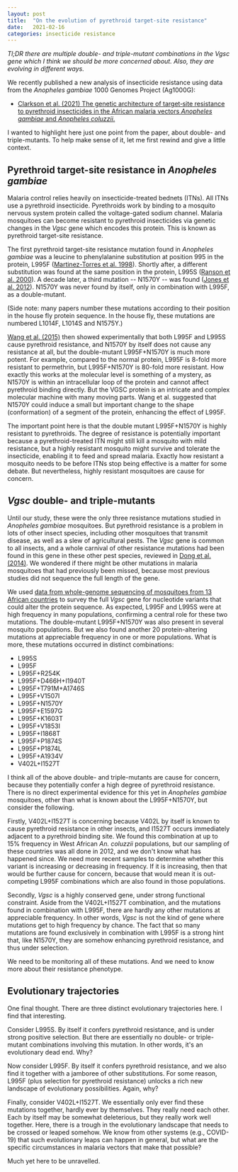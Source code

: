 ```yaml
---
layout: post
title:  "On the evolution of pyrethroid target-site resistance"
date:   2021-02-16
categories: insecticide resistance
---
```


*Tl;DR there are multiple double- and triple-mutant combinations in
the Vgsc gene which I think we should be more concerned about. Also,
they are evolving in different ways.*

We recently published a new analysis of insecticide resistance using
data from the *Anopheles gambiae* 1000 Genomes Project (Ag1000G):

* [Clarkson et al. (2021) The genetic architecture of target‐site
  resistance to pyrethroid insecticides in the African malaria vectors
  *Anopheles gambiae* and *Anopheles
  coluzzii*.](https://doi.org/10.1111/mec.15845)

I wanted to highlight here just one point from the paper, about
double- and triple-mutants. To help make sense of it, let me first
rewind and give a little context.


## Pyrethroid target-site resistance in *Anopheles gambiae*

Malaria control relies heavily on insecticide-treated bednets
(ITNs). All ITNs use a pyrethroid insecticide. Pyrethroids work by
binding to a mosquito nervous system protein called the voltage-gated
sodium channel. Malaria mosquitoes can become resistant to pyrethroid
insecticides via genetic changes in the *Vgsc* gene which encodes this
protein. This is known as pyrethroid target-site resistance.

The first pyrethroid target-site resistance mutation found in
*Anopheles gambiae* was a leucine to phenylalanine substitution at
position 995 in the protein, L995F ([Martinez-Torres et
al. 1998](https://pubmed.ncbi.nlm.nih.gov/9535162/)). Shortly after, a
different substitution was found at the same position in the protein,
L995S ([Ranson et
al. 2000](https://pubmed.ncbi.nlm.nih.gov/11029667/)). A decade later,
a third mutation -- N1570Y -- was found ([Jones et
al. 2012](https://doi.org/10.1073/pnas.1201475109)). N1570Y was never
found by itself, only in combination with L995F, as a double-mutant.

(Side note: many papers number these mutations according to their
position in the house fly protein sequence. In the house fly, these
mutations are numbered L1014F, L1014S and N1575Y.)

[Wang et
al. (2015)](https://www.ncbi.nlm.nih.gov/pmc/articles/PMC4352587/)
then showed experimentally that both L995F and L995S cause pyrethroid
resistance, and N1570Y by itself does not cause any resistance at all,
but the double-mutant L995F+N1570Y is much more potent. For example,
compared to the normal protein, L995F is 8-fold more resistant to
permethrin, but L995F+N1570Y is 80-fold more resistant. How exactly
this works at the molecular level is something of a mystery, as N1570Y
is within an intracellular loop of the protein and cannot affect
pyrethroid binding directly. But the VGSC protein is an intricate and
complex molecular machine with many moving parts. Wang et
al. suggested that N1570Y could induce a small but important change to
the shape (conformation) of a segment of the protein, enhancing the
effect of L995F.

The important point here is that the double mutant L995F+N1570Y is
highly resistant to pyrethroids. The degree of resistance is
potentially important because a pyrethroid-treated ITN might still
kill a mosquito with mild resistance, but a highly resistant mosquito
might survive and tolerate the insecticide, enabling it to feed and
spread malaria. Exactly how resistant a mosquito needs to be before
ITNs stop being effective is a matter for some debate. But
nevertheless, highly resistant mosquitoes are cause for concern.


## *Vgsc* double- and triple-mutants

Until our study, these were the only three resistance mutations
studied in *Anopheles gambiae* mosquitoes. But pyrethroid resistance
is a problem in lots of other insect species, including other
mosquitoes that transmit disease, as well as a slew of agricultural
pests. The *Vgsc* gene is common to all insects, and a whole carnival
of other resistance mutations had been found in this gene in these
other pest species, reviewed in [Dong et
al. (2014)](https://www.ncbi.nlm.nih.gov/pmc/articles/PMC4484874/). We
wondered if there might be other mutations in malaria mosquitoes that
had previously been missed, because most previous studies did not
sequence the full length of the gene.

We used [data from whole-genome sequencing of mosquitoes from 13
African countries](https://www.malariagen.net/resource/27) to survey
the full *Vgsc* gene for nucleotide variants that could alter the
protein sequence. As expected, L995F and L995S were at high frequency
in many populations, confirming a central role for these two
mutations. The double-mutant L995F+N1570Y was also present in several
mosquito populations. But we also found another 20 protein-altering
mutations at appreciable frequency in one or more populations. What is
more, these mutations occurred in distinct combinations:

* L995S
* L995F
* L995F+R254K
* L995F+D466H+I1940T
* L995F+T791M+A1746S
* L995F+V1507I
* L995F+N1570Y
* L995F+E1597G
* L995F+K1603T
* L995F+V1853I
* L995F+I1868T
* L995F+P1874S
* L995F+P1874L
* L995F+A1934V
* V402L+I1527T

I think all of the above double- and triple-mutants are cause for
concern, because they potentially confer a high degree of pyrethroid
resistance. There is no direct experimental evidence for this yet in
*Anopheles gambiae* mosquitoes, other than what is known about the
L995F+N1570Y, but consider the following.

Firstly, V402L+I1527T is concerning because V402L by itself is known
to cause pyrethroid resistance in other insects, and I1527T occurs
immediately adjacent to a pyrethroid binding site. We found this
combination at up to 15% frequency in West African *An. coluzzii*
populations, but our sampling of these countries was all done in 2012,
and we don't know what has happened since. We need more recent samples
to determine whether this variant is increasing or decreasing in
frequency. If it is increasing, then that would be further cause for
concern, because that would mean it is out-competing L995F
combinations which are also found in those populations.

Secondly, *Vgsc* is a highly conserved gene, under strong functional
constraint. Aside from the V402L+I1527T combination, and the mutations
found in combination with L995F, there are hardly any other mutations
at appreciable frequency. In other words, *Vgsc* is not the kind of
gene where mutations get to high frequency by chance. The fact that so
many mutations are found exclusively in combination with L995F is a
strong hint that, like N1570Y, they are somehow enhancing pyrethroid
resistance, and thus under selection.

We need to be monitoring all of these mutations. And we need to know
more about their resistance phenotype.


## Evolutionary trajectories

One final thought. There are three distinct evolutionary trajectories
here. I find that interesting.

Consider L995S. By itself it confers pyrethroid resistance, and is
under strong positive selection. But there are essentially no double-
or triple-mutant combinations involving this mutation. In other words,
it's an evolutionary dead end. Why?

Now consider L995F. By itself it confers pyrethroid resistance, and we
also find it together with a jamboree of other substitutions. For some
reason, L995F (plus selection for pyrethroid resistance) unlocks a
rich new landscape of evolutionary possibilities. Again, why?

Finally, consider V402L+I1527T. We essentially only ever find these
mutations together, hardly ever by themselves. They really need each
other. Each by itself may be somewhat deleterious, but they really
work well together. Here, there is a trough in the evolutionary
landscape that needs to be crossed or leaped somehow. We know from
other systems (e.g., COVID-19) that such evolutionary leaps can happen
in general, but what are the specific circumstances in malaria vectors
that make that possible?

Much yet here to be unravelled.